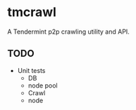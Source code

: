 # tmcrawl

A Tendermint p2p crawling utility and API.

## TODO

- Unit tests
  - DB
  - node pool
  - Crawl
  - node
